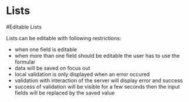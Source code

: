 # Lists


#Editable Lists

Lists can be editable with following restrictions:
- when one field is editable
- when more than one field should be editable the user has to use the formular
- data will be saved on focus out
- local validation is only displayed when an error occured
- validation with interaction of the server will display error and success
- success of validation will be visible for a few seconds then the input fields will be replaced by the saved value
